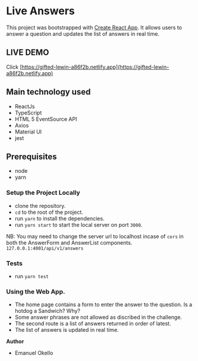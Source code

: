 # Live Answers

This project was bootstrapped with [Create React App](https://github.com/facebook/create-react-app).
It allows users to answer a question and updates the list of answers in real time.

## LIVE DEMO
Click [https://gifted-lewin-a86f2b.netlify.app](https://gifted-lewin-a86f2b.netlify.app)

## Main technology used
- ReactJs
- TypeScript
- HTML 5 EventSource API
- Axios
- Material UI
- jest
## Prerequisites
- node
- yarn

### Setup the Project Locally
- clone the repository.
- `cd` to the root of the project.
- run `yarn` to install the dependencies.
- run `yarn start` to start the local server on port `3000`.

NB: You may need to change the server url to localhost incase of `cors` in both the AnswerForm and AnswerList components. `127.0.0.1:4001/api/v1/answers`
### Tests
- run `yarn test`

### Using the Web App.
- The home page contains a form to enter the answer to the question. Is a hotdog a Sandwich? Why?
- Some answer phrases are not allowed as discribed in the challenge.
- The second route is a list of answers returned in order of latest.
- The list of answers is updated in real time.

**Author**
- Emanuel Okello
